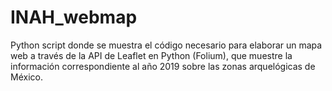 # INAH_webmap
Python script donde se muestra el código necesario para elaborar un mapa web a través de la API de Leaflet en Python (Folium), que muestre la información correspondiente al año 2019 sobre las zonas arquelógicas de México.
